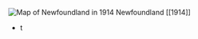 
![Map of Newfoundland in 1914](https://nzhistory.govt.nz/files/styles/fullsize/public/Newfoundland_1000.jpg?itok=fbAu7IdY)
Newfoundland [[1914]]

- t